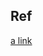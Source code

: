 



## Ref
[a link](https://www.datacamp.com/community/tutorials/face-detection-python-opencv?utm_source=adwords_ppc&utm_medium=cpc&utm_campaignid=14989519638&utm_adgroupid=127836677279&utm_device=c&utm_keyword=&utm_matchtype=b&utm_network=g&utm_adpostion=&utm_creative=332602034364&utm_targetid=aud-392016246653:dsa-429603003980&utm_loc_interest_ms=&utm_loc_physical_ms=1009980&gclid=Cj0KCQiA7oyNBhDiARIsADtGRZacOdZ4Qsly6qOCPk1JP5W8H2gS6mWBIft-vOvVZSrRK4bJPkf5guwaAr97EALw_wcB)
